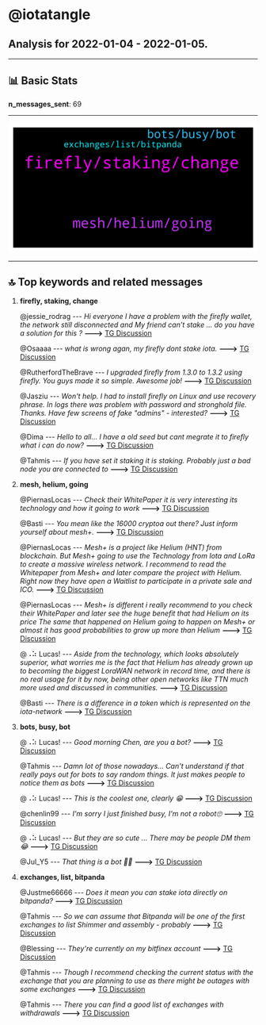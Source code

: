 # **@iotatangle**
 ## Analysis for **2022-01-04** - **2022-01-05**.

---

## 📊 **Basic Stats**

**n_messages_sent**: 69

---
![wordcloud](iotatangle_1Days_wordcloud.png)

---


## 🔝 **Top keywords and related messages**

1. **firefly, staking, change**

    @jessie_rodrag --- *Hi everyone I have a problem with the firefly wallet, the network still disconnected and My friend can’t stake … do you have a solution for this ?* **--->** [TG Discussion](https://t.me/iotatangle/305711)

    @Osaaaa --- *what is wrong agan, my firefly dont stake  iota.* **--->** [TG Discussion](https://t.me/iotatangle/305872)

    @RutherfordTheBrave --- *I upgraded firefly from 1.3.0 to 1.3.2 using firefly. You guys made it so simple. Awesome job!* **--->** [TG Discussion](https://t.me/iotatangle/305825)

    @Jasziu --- *Won't help. I had to install firefly on Linux and use recovery phrase. In logs there was problem with password and stronghold file. Thanks. Have few screens of fake "admins" - interested?* **--->** [TG Discussion](https://t.me/iotatangle/305673)

    @Dima --- *Hello to all… I have a old seed but cant megrate it to firefly what i can do now?* **--->** [TG Discussion](https://t.me/iotatangle/305788)

    @Tahmis --- *If you have set it staking it is staking. Probably just a bad node you are connected to* **--->** [TG Discussion](https://t.me/iotatangle/305873)

2. **mesh, helium, going**

    @PiernasLocas --- *Check their WhitePaper it is very interesting its technology and how it going to work* **--->** [TG Discussion](https://t.me/iotatangle/305766)

    @Basti --- *You mean like the 16000 cryptoa out there? Just inform yourself about mesh+.* **--->** [TG Discussion](https://t.me/iotatangle/305764)

    @PiernasLocas --- *Mesh+ is a project like Helium (HNT) from blockchain.  But Mesh+ going to use the Technology from Iota and LoRa to create a massive wireless network.  I recommend to read the Whitepaper from Mesh+ and later compare the project with Helium.  Right now they have open a Waitlist to participate in a private sale and ICO.* **--->** [TG Discussion](https://t.me/iotatangle/305756)

    @PiernasLocas --- *Mesh+ is different i really recommend to you check their WhitePaper and later see the huge benefit that had Helium on its price  The same that happened on Helium going to happen on Mesh+ or almost it has good probabilities to grow up more than Helium* **--->** [TG Discussion](https://t.me/iotatangle/305762)

    @⠠⠵ Lucas! --- *Aside from the technology, which looks absolutely superior, what worries me is the fact that Helium has already grown up to becoming the biggest LoraWAN network in record time, and there is no real usage for it by now, being other open networks like TTN much more used and discussed in communities.* **--->** [TG Discussion](https://t.me/iotatangle/305774)

    @Basti --- *There is a difference in a token which is represented on the iota-network* **--->** [TG Discussion](https://t.me/iotatangle/305770)

3. **bots, busy, bot**

    @⠠⠵ Lucas! --- *Good morning Chen, are you a bot?* **--->** [TG Discussion](https://t.me/iotatangle/305783)

    @Tahmis --- *Damn lot of those nowadays... Can't understand if that really pays out for bots to say random things. It just makes people to notice them as bots* **--->** [TG Discussion](https://t.me/iotatangle/305784)

    @⠠⠵ Lucas! --- *This is the coolest one, clearly 😁* **--->** [TG Discussion](https://t.me/iotatangle/305848)

    @chenlin99 --- *I'm sorry I just finished busy, I'm not a robot🙄* **--->** [TG Discussion](https://t.me/iotatangle/305813)

    @⠠⠵ Lucas! --- *But they are so cute ... There may be people DM them 😂* **--->** [TG Discussion](https://t.me/iotatangle/305785)

    @Jul_Y5 --- *That thing is a bot 🤭😃* **--->** [TG Discussion](https://t.me/iotatangle/305780)

4. **exchanges, list, bitpanda**

    @Justme66666 --- *Does it mean you can stake iota directly on bitpanda?* **--->** [TG Discussion](https://t.me/iotatangle/305800)

    @Tahmis --- *So we can assume that Bitpanda will be one of the first exchanges to list Shimmer and assembly - probably* **--->** [TG Discussion](https://t.me/iotatangle/305798)

    @Blessing --- *They're currently on my bitfinex account* **--->** [TG Discussion](https://t.me/iotatangle/305721)

    @Tahmis --- *Though I recommend checking the current status with the exchange that you are planning to use as there might be outages with some exchanges* **--->** [TG Discussion](https://t.me/iotatangle/305682)

    @Tahmis --- *There you can find a good list of exchanges with withdrawals* **--->** [TG Discussion](https://t.me/iotatangle/305681)

